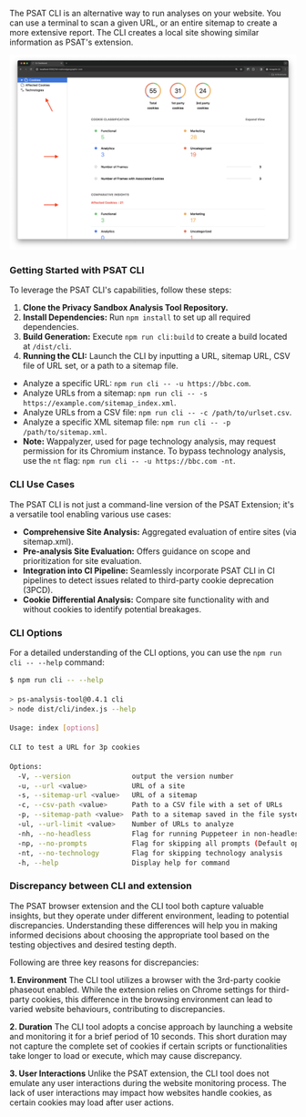The PSAT CLI is an alternative way to run analyses on your website. You can use a terminal to scan a given URL, or an entire sitemap to create a more extensive report. The CLI creates a local site showing similar information as PSAT's extension.

<img width="742" alt="PSAT Cookie Filters" src="images/psat-cli/cli-cookies-landing-page.png">

### Getting Started with PSAT CLI

To leverage the PSAT CLI's capabilities, follow these steps:

1. **Clone the Privacy Sandbox Analysis Tool Repository.**
2. **Install Dependencies:** Run `npm install` to set up all required dependencies.
3. **Build Generation:** Execute `npm run cli:build` to create a build located at `/dist/cli`.
4. **Running the CLI:** Launch the CLI by inputting a URL, sitemap URL, CSV file of URL set, or a path to a sitemap file.
  - Analyze a specific URL: `npm run cli -- -u https://bbc.com`.
  - Analyze URLs from a sitemap: `npm run cli -- -s https://example.com/sitemap_index.xml`.
  - Analyze URLs from a CSV file: `npm run cli -- -c /path/to/urlset.csv`.
  - Analyze a specific XML sitemap file: `npm run cli -- -p /path/to/sitemap.xml`.
  - **Note:** Wappalyzer, used for page technology analysis, may request permission for its Chromium instance. To bypass technology analysis, use the `nt` flag: `npm run cli -- -u https://bbc.com -nt`.

### CLI Use Cases

The PSAT CLI is not just a command-line version of the PSAT Extension; it's a versatile tool enabling various use cases:

- **Comprehensive Site Analysis:** Aggregated evaluation of entire sites (via sitemap.xml).
- **Pre-analysis Site Evaluation:** Offers guidance on scope and prioritization for site evaluation.
- **Integration into CI Pipeline:** Seamlessly incorporate PSAT CLI in CI pipelines to detect issues related to third-party cookie deprecation (3PCD).
- **Cookie Differential Analysis:** Compare site functionality with and without cookies to identify potential breakages.

### CLI Options

For a detailed understanding of the CLI options, you can use the `npm run cli -- --help` command:

```bash
$ npm run cli -- --help

> ps-analysis-tool@0.4.1 cli
> node dist/cli/index.js --help

Usage: index [options]

CLI to test a URL for 3p cookies

Options:
  -V, --version               output the version number
  -u, --url <value>           URL of a site
  -s, --sitemap-url <value>   URL of a sitemap
  -c, --csv-path <value>      Path to a CSV file with a set of URLs
  -p, --sitemap-path <value>  Path to a sitemap saved in the file system
  -ul, --url-limit <value>    Number of URLs to analyze
  -nh, --no-headless          Flag for running Puppeteer in non-headless mode
  -np, --no-prompts           Flag for skipping all prompts (Default options will be used)
  -nt, --no-technology        Flag for skipping technology analysis
  -h, --help                  Display help for command

```

### Discrepancy between CLI and extension
The PSAT browser extension and the CLI tool both capture valuable insights, but they operate under different environment, leading to potential discrepancies. Understanding these differences will help you in making informed decisions about choosing the appropriate tool based on the testing objectives and desired testing depth.

Following are three key reasons for discrepancies:

**1.  Environment**
The CLI tool utilizes a browser with the 3rd-party cookie phaseout enabled. While the extension relies on Chrome settings for third-party cookies, this difference in the browsing environment can lead to varied website behaviours, contributing to discrepancies.

**2. Duration**
The CLI tool adopts a concise approach by launching a website and monitoring it for a brief period of 10 seconds. This short duration may not capture the complete set of cookies if certain scripts or functionalities take longer to load or execute, which may cause discrepancy.

**3. User Interactions**
Unlike the PSAT extension, the CLI tool does not emulate any user interactions during the website monitoring process. The lack of user interactions may impact how websites handle cookies, as certain cookies may load after user actions.